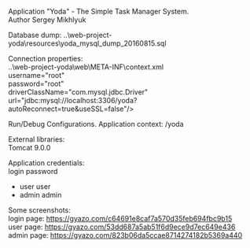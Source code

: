 Application "Yoda" - The Simple Task Manager System. <br>
Author Sergey Mikhlyuk <br>

Database dump:  ..\web-project-yoda\resources\yoda_mysql_dump_20160815.sql <br>

Connection properties:<br>
..\web-project-yoda\web\META-INF\context.xml <br>
    username="root" <br>
    password="root" <br>
    driverClassName="com.mysql.jdbc.Driver" <br>
    url="jdbc:mysql://localhost:3306/yoda?autoReconnect=true&amp;useSSL=false"/> <br>

Run/Debug Configurations. Application context: /yoda <br>

External libraries: <br>
Tomcat 9.0.0 <br>

Application credentials: <br>
 login   password <br>
 - user  user <br>
 - admin admin <br>

Some screenshots:<br>
login page: https://gyazo.com/c64691e8caf7a570d35feb694fbc9b15 <br>
user page: https://gyazo.com/53dd687a5ab51f6d9ece9d7ec649e436  <br>
admin page: https://gyazo.com/823b06da5ccae8714274182b5369a440 <br>
